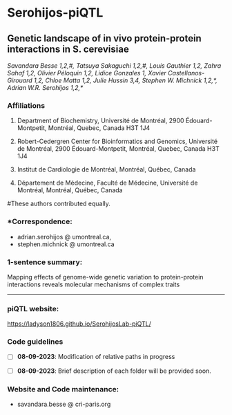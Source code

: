 # Serohijos-piQTL

## __Genetic landscape of in vivo protein-protein interactions in S. cerevisiae__

_Savandara Besse 1,2,#, Tatsuya Sakaguchi 1,2,#, Louis Gauthier 1,2, Zahra Sahaf 1,2, Olivier Péloquin 1,2, Lidice Gonzales 1, Xavier Castellanos-Girouard 1,2, Chloe Matta 1,2, Julie Hussin 3,4, Stephen W. Michnick 1,2,\*, Adrian W.R. Serohijos 1,2,\*_
 

### Affiliations

1. Department of Biochemistry, Université de Montréal, 2900 Édouard-Montpetit, Montréal, Quebec, Canada H3T 1J4

2. Robert-Cedergren Center for Bioinformatics and Genomics, Université de Montréal, 2900 Édouard-Montpetit, Montréal, Quebec, Canada H3T 1J4

3. Institut de Cardiologie de Montréal, Montréal, Québec, Canada

4. Département de Médecine, Faculté de Médecine, Université de Montréal, Montréal, Québec, Canada

#These authors contributed equally. 


### *Correspondence: 
- adrian.serohijos @ umontreal.ca, 
- stephen.michnick @ umontreal.ca


### 1-sentence summary: 
Mapping effects of genome-wide genetic variation to protein-protein interactions reveals molecular mechanisms of complex traits 

____ 


### piQTL website:
https://ladyson1806.github.io/SerohijosLab-piQTL/


### Code guidelines
- [ ] __08-09-2023__: Modification of relative paths in progress 
- [ ] __08-09-2023__: Brief description of each folder will be provided soon.


### Website and Code maintenance: 
- savandara.besse @ cri-paris.org
